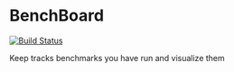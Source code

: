 # BenchBoard

[![Build Status](https://travis-ci.org/benchhub/benchboard.svg?branch=master)](https://travis-ci.org/benchhub/benchboard)

Keep tracks benchmarks you have run and visualize them
